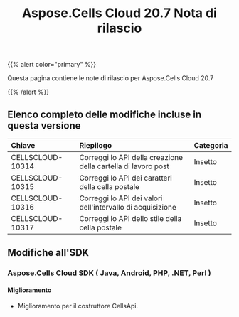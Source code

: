 ﻿---
title: Aspose.Cells Cloud 20.7 Nota di rilascio
second_title: Aspose.Cells Cloud Documen
type: docs
url: /it/aspose-cells-cloud-20-7-release-notes/
description: Aspose.Cells Cloud supporta Excel per creare, convertire, unire, dividere, proteggere, operare su oggetti interni e così via
weight: 30
---
{{% alert color="primary" %}} 

Questa pagina contiene le note di rilascio per Aspose.Cells Cloud 20.7

{{% /alert %}} 
## **Elenco completo delle modifiche incluse in questa versione**

|**Chiave**|**Riepilogo**|**Categoria**|
|:- |:- |:- |
|CELLSCLOUD-10314|Correggi lo API della creazione della cartella di lavoro post|Insetto|
|CELLSCLOUD-10315|Correggi lo API dei caratteri della cella postale|Insetto|
|CELLSCLOUD-10316|Correggi lo API dei valori dell'intervallo di acquisizione|Insetto|
|CELLSCLOUD-10317|Correggi lo API dello stile della cella postale|Insetto|
## **Modifiche all'SDK**
### **Aspose.Cells Cloud SDK ( Java, Android, PHP, .NET, Perl )**
#### **Miglioramento**
- Miglioramento per il costruttore CellsApi.
